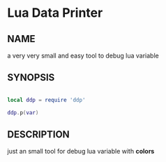 # Lua Data Printer

## NAME

a very very small and easy tool to debug lua variable

## SYNOPSIS

``` lua

local ddp = require 'ddp'

ddp.p(var)

```

## DESCRIPTION

just an small tool for debug lua variable with **colors**
